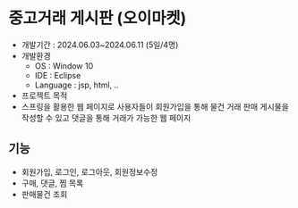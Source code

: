 # 중고거래 게시판 (오이마켓)
- 개발기간 : 2024.06.03~2024.06.11 (5일/4명)
- 개발환경
  - OS : Window 10
  - IDE : Eclipse
  - Language : jsp, html, .. 
- 프로젝트 목적
- 스프링을 활용한 웹 페이지로 사용자들이 회원가입을 통해 물건 거래 판매 게시물을 작성할 수 있고 댓글을 통해 거래가 가능한 웹 페이지


## 기능
- 회원가입, 로그인, 로그아웃, 회원정보수정
- 구매, 댓글, 찜 목록
- 판매물건 조회
